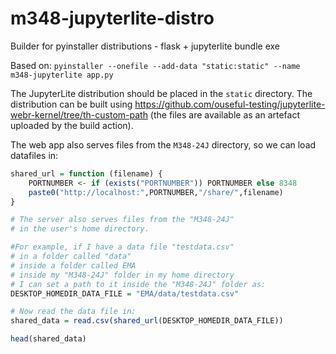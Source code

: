 # m348-jupyterlite-distro
Builder for pyinstaller distributions - flask + jupyterlite bundle exe

Based on: `pyinstaller --onefile --add-data "static:static" --name m348-jupyterlite app.py`

The JupyterLite distribution should be placed in the `static` directory. The distribution can be built using https://github.com/ouseful-testing/jupyterlite-webr-kernel/tree/th-custom-path (the files are available as an artefact uploaded by the build action).

The web app also serves files from the `M348-24J` directory, so we can load datafiles in:

```R
shared_url = function (filename) {
    PORTNUMBER <- if (exists("PORTNUMBER")) PORTNUMBER else 8348
    paste0("http://localhost:",PORTNUMBER,"/share/",filename)
}

# The server also serves files from the "M348-24J"
# in the user's home directory.

#For example, if I have a data file "testdata.csv"
# in a folder called "data"
# inside a folder called EMA
# inside my "M348-24J" folder in my home directory
# I can set a path to it inside the "M348-24J" folder as:
DESKTOP_HOMEDIR_DATA_FILE = "EMA/data/testdata.csv"

# Now read the data file in:
shared_data = read.csv(shared_url(DESKTOP_HOMEDIR_DATA_FILE))

head(shared_data)
```
